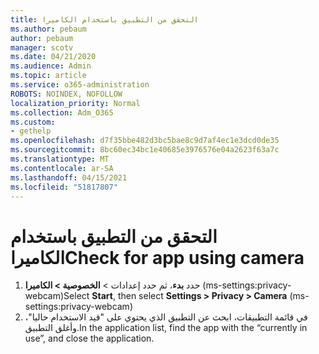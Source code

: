 ```yaml
---
title: التحقق من التطبيق باستخدام الكاميرا
ms.author: pebaum
author: pebaum
manager: scotv
ms.date: 04/21/2020
ms.audience: Admin
ms.topic: article
ms.service: o365-administration
ROBOTS: NOINDEX, NOFOLLOW
localization_priority: Normal
ms.collection: Adm_O365
ms.custom:
- gethelp
ms.openlocfilehash: d7f35bbe482d3bc5bae8c9d7af4ec1e3dcd0de35
ms.sourcegitcommit: 8bc60ec34bc1e40685e3976576e04a2623f63a7c
ms.translationtype: MT
ms.contentlocale: ar-SA
ms.lasthandoff: 04/15/2021
ms.locfileid: "51817807"
---
```

# <a name="check-for-app-using-camera"></a><span data-ttu-id="9b3be-102">التحقق من التطبيق باستخدام الكاميرا</span><span class="sxs-lookup"><span data-stu-id="9b3be-102">Check for app using camera</span></span>

1. <span data-ttu-id="9b3be-103">حدد **بدء**، ثم حدد إعدادات > **الخصوصية > الكاميرا** (ms-settings:privacy-webcam)</span><span class="sxs-lookup"><span data-stu-id="9b3be-103">Select **Start**, then select **Settings > Privacy > Camera** (ms-settings:privacy-webcam)</span></span>
2. <span data-ttu-id="9b3be-104">في قائمة التطبيقات، ابحث عن التطبيق الذي يحتوي على "قيد الاستخدام حاليا"، وأغلق التطبيق.</span><span class="sxs-lookup"><span data-stu-id="9b3be-104">In the application list, find the app with the “currently in use”, and close the application.</span></span>
